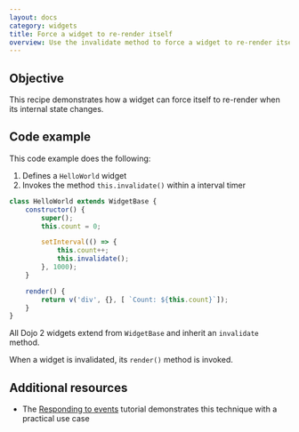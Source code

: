 ```yaml
---
layout: docs
category: widgets
title: Force a widget to re-render itself
overview: Use the invalidate method to force a widget to re-render itself
---
```


## Objective

This recipe demonstrates how a widget can force itself to re-render when its internal state changes.

## Code example

This code example does the following:

1. Defines a `HelloWorld` widget
2. Invokes the method `this.invalidate()` within a interval timer

```js
class HelloWorld extends WidgetBase {
    constructor() {
        super();
        this.count = 0;

        setInterval(() => {
            this.count++;
            this.invalidate();
        }, 1000);
    }

    render() {
        return v('div', {}, [ `Count: ${this.count}`]);
    }
}
```

All Dojo 2 widgets extend from `WidgetBase` and inherit an `invalidate` method.

When a widget is invalidated, its `render()` method is invoked.

## Additional resources

* The [Responding to events](https://dojo.io/tutorials/004_user_interactions/) tutorial demonstrates this technique with a practical use case